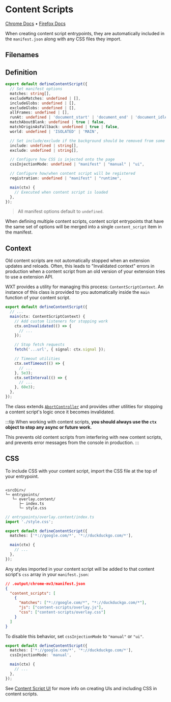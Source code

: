 # Content Scripts

[Chrome Docs](https://developer.chrome.com/docs/extensions/mv3/content_scripts/) &bull; [Firefox Docs](https://developer.mozilla.org/en-US/docs/Mozilla/Add-ons/WebExtensions/Content_scripts)

When creating content script entrypoints, they are automatically included in the `manifest.json` along with any CSS files they import.

## Filenames

<EntrypointPatterns
  :patterns="[
    ['content.[jt]sx?', 'content-scripts/content.js'],
    ['content/index.[jt]sx?', 'content-scripts/content.js'],
    ['<name>.content.[jt]sx?', 'content-scripts/<name>.js'],
    ['<name>.content/index.[jt]sx?', 'content-scripts/<name>.js'],
  ]"
/>

## Definition

```ts
export default defineContentScript({
  // Set manifest options
  matches: string[],
  excludeMatches: undefined | [],
  includeGlobs: undefined | [],
  excludeGlobs: undefined | [],
  allFrames: undefined | [],
  runAt: undefined | 'document_start' | 'document_end' | 'document_idle',
  matchAboutBlank: undefined | true | false,
  matchOriginAsFallback: undefined | true | false,
  world: undefined | 'ISOLATED' | 'MAIN',

  // Set include/exclude if the background should be removed from some builds
  include: undefined | string[],
  exclude: undefined | string[],

  // Configure how CSS is injected onto the page
  cssInjectionMode: undefined | "manifest" | "manual" | "ui",

  // Configure how/when content script will be registered
  registration: undefined | "manifest" | "runtime",

  main(ctx) {
    // Executed when content script is loaded
  },
});
```

> All manifest options default to `undefined`.

When defining multiple content scripts, content script entrypoints that have the same set of options will be merged into a single `content_script` item in the manifest.

## Context

Old content scripts are not automatically stopped when an extension updates and reloads. Often, this leads to "Invalidated context" errors in production when a content script from an old version of your extension tries to use a extension API.

WXT provides a utility for managing this process: `ContentScriptContext`. An instance of this class is provided to you automatically inside the `main` function of your content script.

```ts
export default defineContentScript({
  // ...
  main(ctx: ContentScriptContext) {
    // Add custom listeners for stopping work
    ctx.onInvalidated(() => {
      // ...
    });

    // Stop fetch requests
    fetch('...url', { signal: ctx.signal });

    // Timeout utilities
    ctx.setTimeout(() => {
      // ...
    }, 5e3);
    ctx.setInterval(() => {
      // ...
    }, 60e3);
  },
});
```

The class extends [`AbortController`](https://developer.mozilla.org/en-US/docs/Web/API/AbortController) and provides other utilities for stopping a content script's logic once it becomes invalidated.

:::tip
When working with content scripts, **you should always use the `ctx` object to stop any async or future work.**

This prevents old content scripts from interfering with new content scripts, and prevents error messages from the console in production.
:::

## CSS

To include CSS with your content script, import the CSS file at the top of your entrypoint.

```

<srcDir>/
└─ entrypoints/
   └─ overlay.content/
      ├─ index.ts
      └─ style.css
```

```ts
// entrypoints/overlay.content/index.ts
import './style.css';

export default defineContentScript({
  matches: ['*://google.com/*', '*://duckduckgo.com/*'],

  main(ctx) {
    // ...
  },
});
```

Any styles imported in your content script will be added to that content script's `css` array in your `manifest.json`:

```json
// .output/chrome-mv3/manifest.json
{
  "content_scripts": [
    {
      "matches": ["*://google.com/*", "*://duckduckgo.com/*"],
      "js": ["content-scripts/overlay.js"],
      "css": ["content-scripts/overlay.css"]
    }
  ]
}
```

To disable this behavior, set `cssInjectionMode` to `"manual"` or `"ui"`.

```ts
export default defineContentScript({
  matches: ['*://google.com/*', '*://duckduckgo.com/*'],
  cssInjectionMode: 'manual',

  main(ctx) {
    // ...
  },
});
```

See [Content Script UI](/guide/content-script-ui) for more info on creating UIs and including CSS in content scripts.
